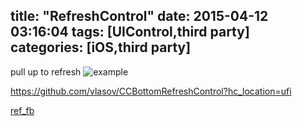 title: "RefreshControl"
date: 2015-04-12 03:16:04
tags: [UIControl,third party]
categories: [iOS,third party]
---

pull up to refresh
![example](http://i4.minus.com/iXjUBeBztXLjJ.png)

https://github.com/vlasov/CCBottomRefreshControl?hc_location=ufi

[ref_fb][]

[ref_fb]:https://www.facebook.com/groups/iostw/permalink/866767863350564/
